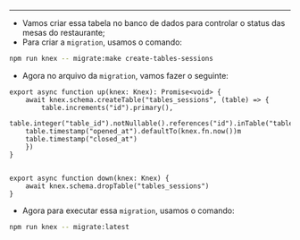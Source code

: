 ___
- Vamos criar essa tabela no banco de dados para controlar o status das mesas do restaurante;
- Para criar a `migration`, usamos o comando:
```zsh
npm run knex -- migrate:make create-tables-sessions
```
- Agora no arquivo da `migration`, vamos fazer o seguinte:
```Ts
export async function up(knex: Knex): Promise<void> {
	await knex.schema.createTable("tables_sessions", (table) => {
		table.increments("id").primary(),
		table.integer("table_id").notNullable().references("id").inTable("tables")
	table.timestamp("opened_at").defaultTo(knex.fn.now())m
	table.timestamp("closed_at")
	})
}


export async function down(knex: Knex) {
	await knex.schema.dropTable("tables_sessions")
}
```
- Agora para executar essa `migration`, usamos o comando:
```zsh
npm run knex -- migrate:latest
```

